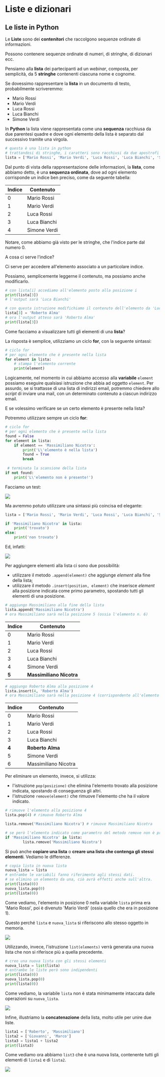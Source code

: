# Liste e dizionari

 ## Le liste in Python

Le **Liste** sono dei **contenitori** che raccolgono sequenze ordinate di informazioni. 

Possono contenere sequenze ordinate di numeri, di stringhe, di dizionari ecc.

Pensiamo alla **lista** dei partecipanti ad un *webinar*, composta, per semplicità, da 5 **stringhe** contenenti ciascuna nome e cognome.

Se dovessimo rappresentare la **lista** in un documento di testo, probabilmente scriveremmo:

- Mario Rossi
- Mario Verdi
- Luca Rossi
- Luca Bianchi
- Simone Verdi

In **Python** la lista viene rappresentata come una **sequenza** racchiusa da due parentesi quadre e dove ogni elemento della lista è separato dal successivo tramite una virgola.

```python
# questa è una lista in python
# trattandosi di stringhe, i caratteri sono racchiusi da due apostrofi o due virgolette.
lista = ['Mario Rossi', 'Mario Verdi', 'Luca Rossi', 'Luca Bianchi', 'Simone Verdi']
```

Dal punto di vista della rappresentazione delle informazioni, la **lista**, come abbiamo detto, è una **sequenza ordinata**, dove ad ogni elemento corrisponde un indice ben preciso, come da seguente tabella:

| Indice | Contenuto    |
| ------ | ------------ |
| 0      | Mario Rossi  |
| 1      | Mario Verdi  |
| 2      | Luca Rossi   |
| 3      | Luca Bianchi |
| 4      | Simone Verdi |

Notare, come abbiamo già visto per le stringhe, che l'indice parte dal numero 0.

A cosa ci serve l'indice? 

Ci serve per accedere all'elemento associato a un particolare indice.

Possiamo, semplicemente leggerne il contenuto, ma possiamo anche modificarlo.

```python
# con lista[i] accediamo all'elemento posto alla posizione i
print(lista[3])
# l'output sarà 'Luca Bianchi'

# con questa istruzione modifichiamo il contenuto dell'elemento da 'Luca Bianchi' a 'Roberto Alma'
lista[3] = 'Roberto Alma'
# ora l'output atteso sarà 'Roberto Alma'
print(lista[3])
```

Come facciamo a visualizzare tutti gli elementi di una **lista**? 

La risposta è semplice, utilizziamo un ciclo **for**, con la seguente sintassi:

```python
# ciclo for
# per ogni elemento che è presente nella lista
for element in lista:
  	# stampa l'elemento corrente
    print(element)
```

Logicamente, nel momento in cui abbiamo accesso alla **variabile** `element` possiamo eseguire qualsiasi istruzione che abbia ad oggetto `element`. Per assurdo, se si trattasse di una lista di indirizzi email, potremmo chiedere allo *script* di inviare una mail, con un determinato contenuto a ciascun indirizzo email.

E se volessimo verificare se un certo elemento è presente nella lista?

Potremmo utilizzare sempre un ciclo **for**:

```python
# ciclo for
# per ogni elemento che è presente nella lista
found = False
for element in lista:
  	if element == 'Massimiliano Nicotra':
      	print('L\'elemento è nella lista')
        found = True
        break
        
 # terminata la scansione della lista
if not found:
  	print('L\'elemento non è presente!')
```

Facciamo un test:

![](/Users/Roberto/Documents/progetti/corso-informatica-avvocati/static/python/check_list.png)

Ma avremmo potuto utilizzare una sintassi più coincisa ed elegante:

```python
lista = ['Mario Rossi', 'Mario Verdi', 'Luca Rossi', 'Luca Bianchi', 'Simone Verdi']

if 'Massimiliano Nicotra' in lista:
    print('trovato')
else:
    print('non trovato')
```

Ed, infatti:

![](/Users/Roberto/Documents/progetti/corso-informatica-avvocati/static/python/check_list2.png)

Per aggiungere elementi alla lista ci sono due possibilità:

- utilizzare il metodo `.append(element)` che aggiunge *element* alla fine della lista;
- utilizzare il metodo `.insert(position, element)` che inserisce *element* alla posizione indicata come primo parametro, spostando tutti gli elementi di una posizione.

```python
# aggiungo Massimiliano alla fine della lista
lista.append('Massimiliano Nicotra')
# ora Massimiliano sarà nella posizione 5 (ossia l'elemento n. 6)
```

| Indice | Contenuto                |
| ------ | ------------------------ |
| 0      | Mario Rossi              |
| 1      | Mario Verdi              |
| 2      | Luca Rossi               |
| 3      | Luca Bianchi             |
| 4      | Simone Verdi             |
| **5**  | **Massimiliano Nicotra** |

```python
# aggiungo Roberto Alma alla posizione 4
lista.insert(4, 'Roberto Alma')
# ora Massimiliano sarà nella posizione 4 (corrispondente all'elemento n. 5)
```

| Indice | Contenuto            |
| ------ | -------------------- |
| 0      | Mario Rossi          |
| 1      | Mario Verdi          |
| 2      | Luca Rossi           |
| 3      | Luca Bianchi         |
| **4**  | **Roberto Alma**     |
| 5      | Simone Verdi         |
| 6      | Massimiliano Nicotra |

Per eliminare un elemento, invece, si utilizza:

-  l'istruzione `pop(posizione)` che elimina l'elemento trovato alla posizione indicata, spostando di conseguenza gli altri.
- l'istruzione `remove(element)` che rimuove l'elemento che ha il valore indicato.

```python
# rimuove l'elemento alla posizione 4
lista.pop(4) # rimuove Roberto Alma

lista.remove('Massimiliano Nicotra') # rimuove Massimiliano Nicotra

# se però l'elemento indicato come parametro del metodo remove non è presente, il sistema restituisce una eccezione, per cui è bene utilizzare una istruzione condizionale
if 'Massimiliano Nicotra' in lista:
 		lista.remove('Massimiliano Nicotra')
```

Si può anche **copiare una lista** o **creare una lista che contenga gli stessi elementi**. Vediamo le differenze.

```python
# copia lista in nuova lista
nuova_lista = lista
# entrambe le variabili fanno riferimento agli stessi dati.
# se elimino un elemento da una, ciò avrà effetti anche sull'altra.
print(lista(0))
nuova_lista.pop(0)
print(lista(0))
```

Come vediamo, l'elemento in posizione 0 nella variabile `lista` prima era 'Mario Rossi', poi è divenuto 'Mario Verdi' (ossia quello che era in posizione 1).

Questo perché `lista` e `nuova_lista` si riferiscono allo stesso oggetto in memoria.

![](/Users/Roberto/Documents/progetti/corso-informatica-avvocati/static/python/change_lista1.png)

Utilizzando, invece, l'istruzione `list(elements)` verrà generata una nuova lista che non si riferisce più a quella precedente.

```python
# creo una nuova lista con gli stessi elementi
nuova_lista = list(lista)
# entrambe le liste però sono indipendenti
print(lista(0))
nuova_lista.pop(0)
print(lista(0))
```

Come vediamo, la variabile `lista` non è stata minimamente intaccata dalle operazioni su `nuova_lista`.

![](/Users/Roberto/Documents/progetti/corso-informatica-avvocati/static/python/change_lista2.png)

Infine, illustriamo la **concatenazione** della lista, molto utile per unire due liste.

```python
lista1 = ['Roberto', 'Massimiliano']
lista2 = ['Giovanni', 'Marco']
lista3 = lista1 + lista2
print(lista3)
```

Come vediamo ora abbiamo `list3` che è una nuova lista, contenente tutti gli elementi di `lista1` e di `lista2`.

![](/Users/Roberto/Documents/progetti/corso-informatica-avvocati/static/python/change_lista3.png)

